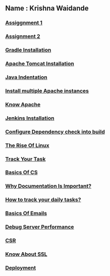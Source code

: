 
## Name : Krishna Waidande

### [Assiggnment 1](https://krishna-waidande.github.io//Assignment1) 
### [Assignment 2](https://krishna-waidande.github.io//Assignment2)
### [Gradle Installation](https://krishna-waidande.github.io//gradle)
### [Apache Tomcat Installation](https://krishna-waidande.github.io//tomcat)
### [Java Indentation](https://krishna-waidande.github.io//JavaIndentation)
### [Install multiple Apache instances](https://krishna-waidande.github.io//Multiple_Apache)
### [Know Apache](https://krishna-waidande.github.io//Apache)
### [Jenkins Installation](https://krishna-waidande.github.io//Jenkins)
### [Configure Dependency check into build](https://krishna-waidande.github.io//dependencycheck)
### [The Rise Of Linux](https://krishna-waidande.github.io/know_linux)
### [Track Your Task](https://krishna-waidande.github.io/trello)
### [Basics Of CS](https://krishna-waidande.github.io/cs_basic)
### [Why Documentation Is Important?](https://krishna-waidande.github.io/document)
### [How to track your daily tasks?](https://krishna-waidande.github.io/trello)
### [Basics Of Emails](https://krishna-waidande.github.io/Email)
### [Debug Server Performance](https://krishna-waidande.github.io/system_statistic)
### [CSR](https://krishna-waidande.github.io/CSR)
### [Know About SSL](https://krishna-waidande.github.io/SSL_working)
### [Deployment](https://krishna-waidande.github.io/Deployment)


